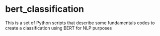 # bert_classification
This is a set of Python scripts that describe some fundamentals codes to create a classification using BERT for NLP purposes
